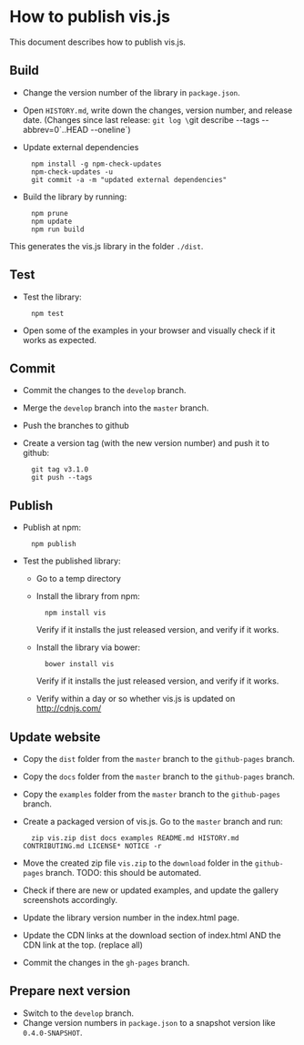 # How to publish vis.js

This document describes how to publish vis.js.


## Build

- Change the version number of the library in `package.json`.
- Open `HISTORY.md`, write down the changes, version number, and release date.
  (Changes since last release: `git log \`git describe --tags --abbrev=0\`..HEAD --oneline`)

- Update external dependencies

        npm install -g npm-check-updates
        npm-check-updates -u
        git commit -a -m "updated external dependencies"

- Build the library by running:

        npm prune
        npm update
        npm run build

This generates the vis.js library in the folder `./dist`.


## Test

- Test the library:

        npm test

- Open some of the examples in your browser and visually check if it works as expected.


## Commit

- Commit the changes to the `develop` branch.
- Merge the `develop` branch into the `master` branch.
- Push the branches to github
- Create a version tag (with the new version number) and push it to github:

        git tag v3.1.0
        git push --tags


## Publish

- Publish at npm:

        npm publish

- Test the published library:
  - Go to a temp directory
  - Install the library from npm:

          npm install vis

    Verify if it installs the just released version, and verify if it works.

  - Install the library via bower:

          bower install vis

    Verify if it installs the just released version, and verify if it works.

  - Verify within a day or so whether vis.js is updated on http://cdnjs.com/


## Update website

- Copy the `dist` folder from the `master` branch to the `github-pages` branch.
- Copy the `docs` folder from the `master` branch to the `github-pages` branch.
- Copy the `examples` folder from the `master` branch to the `github-pages` branch.
- Create a packaged version of vis.js. Go to the `master` branch and run:

        zip vis.zip dist docs examples README.md HISTORY.md CONTRIBUTING.md LICENSE* NOTICE -r

- Move the created zip file `vis.zip` to the `download` folder in the
  `github-pages` branch. TODO: this should be automated.

- Check if there are new or updated examples, and update the gallery screenshots
  accordingly.

- Update the library version number in the index.html page.

- Update the CDN links at the download section of index.html AND the CDN link at the top. (replace all)

- Commit the changes in the `gh-pages` branch.


## Prepare next version

- Switch to the `develop` branch.
- Change version numbers in `package.json` to a snapshot
  version like `0.4.0-SNAPSHOT`.
